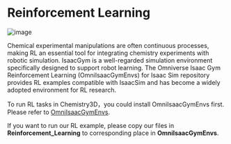 
# Reinforcement Learning
![image](https://github.com/omni-chemistry/omni-chemistry/assets/171568986/72087697-9ca7-40e7-9f2c-f8d27948cea2)

Chemical experimental manipulations are often continuous processes, making RL an essential tool for integrating chemistry experiments with robotic simulation. IsaacGym is a well-regarded simulation environment specifically designed to support robot learning. The Omniverse Isaac Gym Reinforcement Learning (OmniIsaacGymEnvs) for Isaac Sim repository provides RL examples compatible with IsaacSim and has become a widely adopted environment for RL research. 

To run RL tasks in Chemistry3D，you could install OmniIsaacGymEnvs first. Please refer to [OmniIsaacGymEnvs](https://github.com/isaac-sim/OmniIsaacGymEnvs).

If you want to run our RL example, please copy our files in **Reinforcement_Learning** to corresponding place in **OmniIsaacGymEnvs**.

